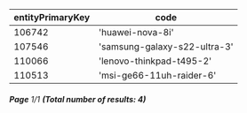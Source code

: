 | entityPrimaryKey | code                         |
| ---------------- | ---------------------------- |
| 106742           | 'huawei-nova-8i'             |
| 107546           | 'samsung-galaxy-s22-ultra-3' |
| 110066           | 'lenovo-thinkpad-t495-2'     |
| 110513           | 'msi-ge66-11uh-raider-6'     |

###### **Page** 1/1 **(Total number of results: 4)**